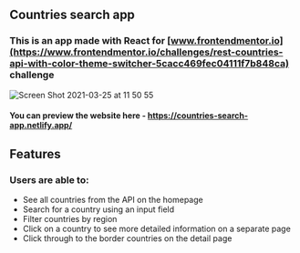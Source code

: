 ## Countries search app
### This is an app made with React for [www.frontendmentor.io](https://www.frontendmentor.io/challenges/rest-countries-api-with-color-theme-switcher-5cacc469fec04111f7b848ca) challenge
![Screen Shot 2021-03-25 at 11 50 55](https://user-images.githubusercontent.com/66033982/112437983-00d16880-8d61-11eb-81ca-18ea8b28e2fe.png)
#### You can preview the website here - https://countries-search-app.netlify.app/

## Features
### Users are able to:
* See all countries from the API on the homepage
* Search for a country using an input field
* Filter countries by region
* Click on a country to see more detailed information on a separate page
* Click through to the border countries on the detail page
